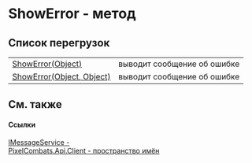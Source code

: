 # ShowError - метод


## Список перегрузок
<table>
<tr>
<td><a href="b3d9e26b-6412-861a-9f19-df8de8cb94c7">ShowError(Object)</a></td>
<td>выводит сообщение об ошибке</td></tr>
<tr>
<td><a href="fb500661-50d6-1a5d-e415-8494bfda5e5d">ShowError(Object, Object)</a></td>
<td>выводит сообщение об ошибке</td></tr>
</table>

## См. также


#### Ссылки
<a href="a247824a-d21f-50a0-84c1-5649f849f272">IMessageService - </a>  
<a href="0bc5bced-b862-6ec1-859b-5f3a1a1a4e37">PixelCombats.Api.Client - пространство имён</a>  
